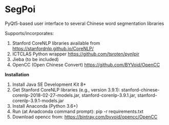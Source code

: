 # SegPoi
PyQt5-based user interface to several Chinese word segmentation libraries

Supports/incorporates:
1. Stanford CoreNLP libraries available from
   https://stanfordnlp.github.io/CoreNLP/
2. ICTCLAS Python wrapper
   https://github.com/tsroten/pynlpir
3. Jieba
   (to be included)
4. OpenCC (Open Chinese Convert)
   https://github.com/BYVoid/OpenCC
   
**Installation**
1. Install Java SE Development Kit 8+
2. Get Stanford CoreNLP libraries (e.g., version 3.9.1):
   stanford-chinese-corenlp-2018-02-27-models.jar,
   stanford-corenlp-3.9.1.jar,
   stanford-corenlp-3.9.1-models.jar 
3. Install Anaconda (Python 3.6+)
4. Run (at Anadconda command prompt):
   pip -r requirements.txt
5. Download opencc from:
   https://bintray.com/byvoid/opencc/OpenCC
   
